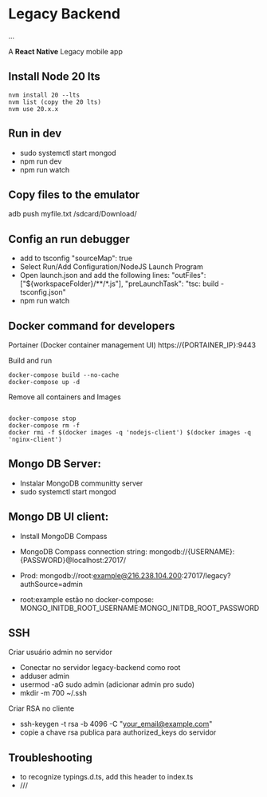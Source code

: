 # Legacy Backend

...

A **React Native** Legacy mobile app

## Install Node 20 lts

```
nvm install 20 --lts
nvm list (copy the 20 lts)
nvm use 20.x.x
```

## Run in dev

- sudo systemctl start mongod
- npm run dev
- npm run watch

## Copy files to the emulator

adb push myfile.txt /sdcard/Download/

## Config an run debugger

- add to tsconfig "sourceMap": true
- Select Run/Add Configuration/NodeJS Launch Program
- Open launch.json and add the following lines:
  "outFiles": ["${workspaceFolder}/**/*.js"],
  "preLaunchTask": "tsc: build - tsconfig.json"
- npm run watch

## Docker command for developers

Portainer (Docker container management UI)
https://{PORTAINER_IP}:9443

Build and run

```
docker-compose build --no-cache
docker-compose up -d

```

Remove all containers and Images

```

docker-compose stop
docker-compose rm -f
docker rmi -f $(docker images -q 'nodejs-client') $(docker images -q 'nginx-client')

```

## Mongo DB Server:

- Instalar MongoDB communitty server
- sudo systemctl start mongod

## Mongo DB UI client:

- Install MongoDB Compass
- MongoDB Compass connection string: mongodb://{USERNAME}:{PASSWORD}@localhost:27017/

- Prod: mongodb://root:example@216.238.104.200:27017/legacy?authSource=admin
- root:example estão no docker-compose: MONGO_INITDB_ROOT_USERNAME:MONGO_INITDB_ROOT_PASSWORD

## SSH

Criar usuário admin no servidor

- Conectar no servidor legacy-backend como root
- adduser admin
- usermod -aG sudo admin (adicionar admin pro sudo)
- mkdir -m 700 ~/.ssh

Criar RSA no cliente

- ssh-keygen -t rsa -b 4096 -C "your_email@example.com"
- copie a chave rsa publica para authorized_keys do servidor

## Troubleshooting

- to recognize typings.d.ts, add this header to index.ts
- /// <reference path="./types/typing.d.ts" />

```

```
